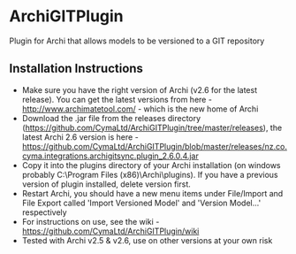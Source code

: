 ArchiGITPlugin
==============

Plugin for Archi that allows models to be versioned to a GIT repository

Installation Instructions
-------------------------
- Make sure you have the right version of Archi (v2.6 for the latest release). You can get the latest versions from here - http://www.archimatetool.com/ - which is the new home of Archi
- Download the .jar file from the releases directory (https://github.com/CymaLtd/ArchiGITPlugin/tree/master/releases), the latest Archi 2.6 version is here - https://github.com/CymaLtd/ArchiGITPlugin/blob/master/releases/nz.co.cyma.integrations.archigitsync.plugin_2.6.0.4.jar
- Copy it into the plugins directory of your Archi installation (on windows probably C:\Program Files (x86)\Archi\plugins). If you have a previous version of plugin installed, delete version first.
- Restart Archi, you should have a new menu items under File/Import and File Export called 'Import Versioned Model' and 'Version Model...' respectively
- For instructions on use, see the wiki - https://github.com/CymaLtd/ArchiGITPlugin/wiki
- Tested with Archi v2.5 & v2.6, use on other versions at your own risk
